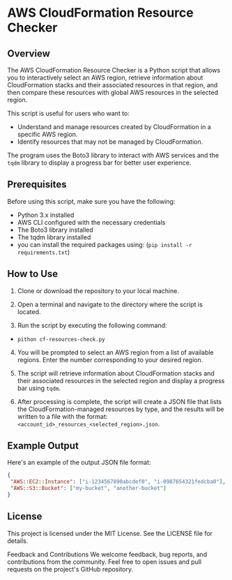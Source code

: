 # AWS CloudFormation Resource Checker

## Overview

The AWS CloudFormation Resource Checker is a Python script that allows you to interactively select an AWS region, retrieve information about CloudFormation stacks and their associated resources in that region, and then compare these resources with global AWS resources in the selected region.

This script is useful for users who want to:

- Understand and manage resources created by CloudFormation in a specific AWS region.
- Identify resources that may not be managed by CloudFormation.

The program uses the Boto3 library to interact with AWS services and the `tqdm` library to display a progress bar for better user experience.

## Prerequisites

Before using this script, make sure you have the following:

- Python 3.x installed
- AWS CLI configured with the necessary credentials
- The Boto3 library installed 
- The tqdm library installed
- you can install the required packages using:  (`pip install -r requirements.txt`)

## How to Use

1. Clone or download the repository to your local machine.

2. Open a terminal and navigate to the directory where the script is located.

3. Run the script by executing the following command: 
- `pithon cf-resources-check.py`

4. You will be prompted to select an AWS region from a list of available regions. Enter the number corresponding to your desired region.

5. The script will retrieve information about CloudFormation stacks and their associated resources in the selected region and display a progress bar using `tqdm`.

6. After processing is complete, the script will create a JSON file that lists the CloudFormation-managed resources by type, and the results will be written to a file with the format: `<account_id>_resources_<selected_region>.json`.

## Example Output

Here's an example of the output JSON file format:
```json
{
 "AWS::EC2::Instance": ["i-1234567890abcdef0", "i-0987654321fedcba0"],
 "AWS::S3::Bucket": ["my-bucket", "another-bucket"]
}
```

## License
This project is licensed under the MIT License. See the LICENSE file for details.

Feedback and Contributions
We welcome feedback, bug reports, and contributions from the community. Feel free to open issues and pull requests on the project's GitHub repository.